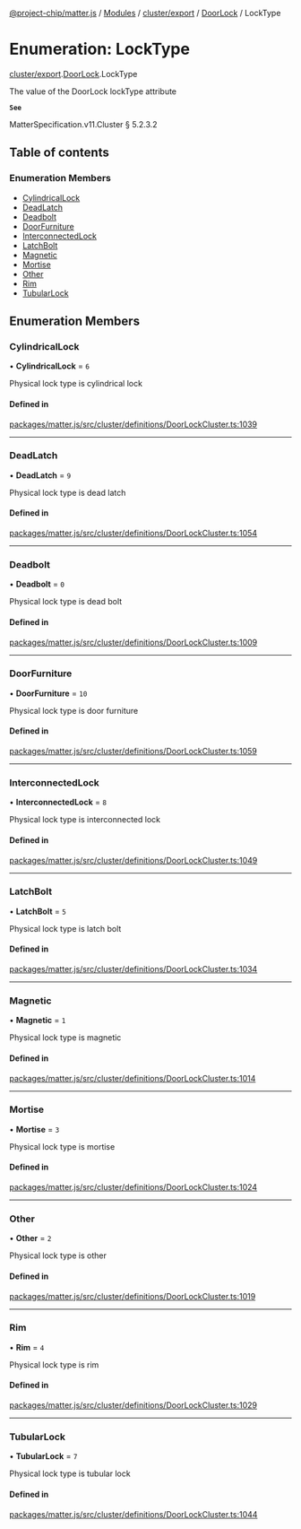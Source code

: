 [@project-chip/matter.js](../README.md) / [Modules](../modules.md) / [cluster/export](../modules/cluster_export.md) / [DoorLock](../modules/cluster_export.DoorLock.md) / LockType

# Enumeration: LockType

[cluster/export](../modules/cluster_export.md).[DoorLock](../modules/cluster_export.DoorLock.md).LockType

The value of the DoorLock lockType attribute

**`See`**

MatterSpecification.v11.Cluster § 5.2.3.2

## Table of contents

### Enumeration Members

- [CylindricalLock](cluster_export.DoorLock.LockType.md#cylindricallock)
- [DeadLatch](cluster_export.DoorLock.LockType.md#deadlatch)
- [Deadbolt](cluster_export.DoorLock.LockType.md#deadbolt)
- [DoorFurniture](cluster_export.DoorLock.LockType.md#doorfurniture)
- [InterconnectedLock](cluster_export.DoorLock.LockType.md#interconnectedlock)
- [LatchBolt](cluster_export.DoorLock.LockType.md#latchbolt)
- [Magnetic](cluster_export.DoorLock.LockType.md#magnetic)
- [Mortise](cluster_export.DoorLock.LockType.md#mortise)
- [Other](cluster_export.DoorLock.LockType.md#other)
- [Rim](cluster_export.DoorLock.LockType.md#rim)
- [TubularLock](cluster_export.DoorLock.LockType.md#tubularlock)

## Enumeration Members

### CylindricalLock

• **CylindricalLock** = ``6``

Physical lock type is cylindrical lock

#### Defined in

[packages/matter.js/src/cluster/definitions/DoorLockCluster.ts:1039](https://github.com/project-chip/matter.js/blob/0c058ae17fdba4c0b89b8b13c309011d51782299/packages/matter.js/src/cluster/definitions/DoorLockCluster.ts#L1039)

___

### DeadLatch

• **DeadLatch** = ``9``

Physical lock type is dead latch

#### Defined in

[packages/matter.js/src/cluster/definitions/DoorLockCluster.ts:1054](https://github.com/project-chip/matter.js/blob/0c058ae17fdba4c0b89b8b13c309011d51782299/packages/matter.js/src/cluster/definitions/DoorLockCluster.ts#L1054)

___

### Deadbolt

• **Deadbolt** = ``0``

Physical lock type is dead bolt

#### Defined in

[packages/matter.js/src/cluster/definitions/DoorLockCluster.ts:1009](https://github.com/project-chip/matter.js/blob/0c058ae17fdba4c0b89b8b13c309011d51782299/packages/matter.js/src/cluster/definitions/DoorLockCluster.ts#L1009)

___

### DoorFurniture

• **DoorFurniture** = ``10``

Physical lock type is door furniture

#### Defined in

[packages/matter.js/src/cluster/definitions/DoorLockCluster.ts:1059](https://github.com/project-chip/matter.js/blob/0c058ae17fdba4c0b89b8b13c309011d51782299/packages/matter.js/src/cluster/definitions/DoorLockCluster.ts#L1059)

___

### InterconnectedLock

• **InterconnectedLock** = ``8``

Physical lock type is interconnected lock

#### Defined in

[packages/matter.js/src/cluster/definitions/DoorLockCluster.ts:1049](https://github.com/project-chip/matter.js/blob/0c058ae17fdba4c0b89b8b13c309011d51782299/packages/matter.js/src/cluster/definitions/DoorLockCluster.ts#L1049)

___

### LatchBolt

• **LatchBolt** = ``5``

Physical lock type is latch bolt

#### Defined in

[packages/matter.js/src/cluster/definitions/DoorLockCluster.ts:1034](https://github.com/project-chip/matter.js/blob/0c058ae17fdba4c0b89b8b13c309011d51782299/packages/matter.js/src/cluster/definitions/DoorLockCluster.ts#L1034)

___

### Magnetic

• **Magnetic** = ``1``

Physical lock type is magnetic

#### Defined in

[packages/matter.js/src/cluster/definitions/DoorLockCluster.ts:1014](https://github.com/project-chip/matter.js/blob/0c058ae17fdba4c0b89b8b13c309011d51782299/packages/matter.js/src/cluster/definitions/DoorLockCluster.ts#L1014)

___

### Mortise

• **Mortise** = ``3``

Physical lock type is mortise

#### Defined in

[packages/matter.js/src/cluster/definitions/DoorLockCluster.ts:1024](https://github.com/project-chip/matter.js/blob/0c058ae17fdba4c0b89b8b13c309011d51782299/packages/matter.js/src/cluster/definitions/DoorLockCluster.ts#L1024)

___

### Other

• **Other** = ``2``

Physical lock type is other

#### Defined in

[packages/matter.js/src/cluster/definitions/DoorLockCluster.ts:1019](https://github.com/project-chip/matter.js/blob/0c058ae17fdba4c0b89b8b13c309011d51782299/packages/matter.js/src/cluster/definitions/DoorLockCluster.ts#L1019)

___

### Rim

• **Rim** = ``4``

Physical lock type is rim

#### Defined in

[packages/matter.js/src/cluster/definitions/DoorLockCluster.ts:1029](https://github.com/project-chip/matter.js/blob/0c058ae17fdba4c0b89b8b13c309011d51782299/packages/matter.js/src/cluster/definitions/DoorLockCluster.ts#L1029)

___

### TubularLock

• **TubularLock** = ``7``

Physical lock type is tubular lock

#### Defined in

[packages/matter.js/src/cluster/definitions/DoorLockCluster.ts:1044](https://github.com/project-chip/matter.js/blob/0c058ae17fdba4c0b89b8b13c309011d51782299/packages/matter.js/src/cluster/definitions/DoorLockCluster.ts#L1044)
